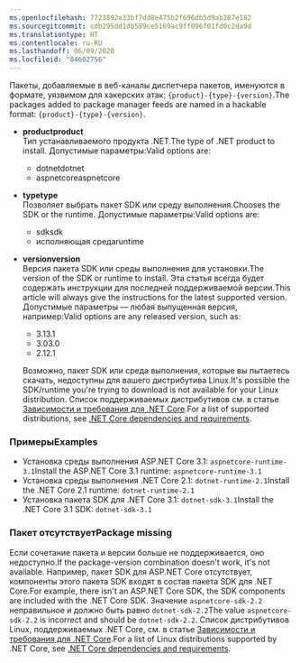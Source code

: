 ```yaml
---
ms.openlocfilehash: 7723892a33bf7dd8e475b2f696db5d9ab287e182
ms.sourcegitcommit: cdb295dd1db589ce5169ac9ff096f01fd0c2da9d
ms.translationtype: HT
ms.contentlocale: ru-RU
ms.lasthandoff: 06/09/2020
ms.locfileid: "84602756"
---
```


<span data-ttu-id="a50d4-101">Пакеты, добавляемые в веб-каналы диспетчера пакетов, именуются в формате, 	уязвимом для хакерских атак: `{product}-{type}-{version}`.</span><span class="sxs-lookup"><span data-stu-id="a50d4-101">The packages added to package manager feeds are named in a hackable format: `{product}-{type}-{version}`.</span></span>

- <span data-ttu-id="a50d4-102">**product**</span><span class="sxs-lookup"><span data-stu-id="a50d4-102">**product**</span></span>\
<span data-ttu-id="a50d4-103">Тип устанавливаемого продукта .NET.</span><span class="sxs-lookup"><span data-stu-id="a50d4-103">The type of .NET product to install.</span></span> <span data-ttu-id="a50d4-104">Допустимые параметры:</span><span class="sxs-lookup"><span data-stu-id="a50d4-104">Valid options are:</span></span>

  - <span data-ttu-id="a50d4-105">dotnet</span><span class="sxs-lookup"><span data-stu-id="a50d4-105">dotnet</span></span>
  - <span data-ttu-id="a50d4-106">aspnetcore</span><span class="sxs-lookup"><span data-stu-id="a50d4-106">aspnetcore</span></span>

- <span data-ttu-id="a50d4-107">**type**</span><span class="sxs-lookup"><span data-stu-id="a50d4-107">**type**</span></span>\
<span data-ttu-id="a50d4-108">Позволяет выбрать пакет SDK или среду выполнения.</span><span class="sxs-lookup"><span data-stu-id="a50d4-108">Chooses the SDK or the runtime.</span></span> <span data-ttu-id="a50d4-109">Допустимые параметры:</span><span class="sxs-lookup"><span data-stu-id="a50d4-109">Valid options are:</span></span>

  - <span data-ttu-id="a50d4-110">sdk</span><span class="sxs-lookup"><span data-stu-id="a50d4-110">sdk</span></span>
  - <span data-ttu-id="a50d4-111">исполняющая среда</span><span class="sxs-lookup"><span data-stu-id="a50d4-111">runtime</span></span>

- <span data-ttu-id="a50d4-112">**version**</span><span class="sxs-lookup"><span data-stu-id="a50d4-112">**version**</span></span>\
<span data-ttu-id="a50d4-113">Версия пакета SDK или среды выполнения для установки.</span><span class="sxs-lookup"><span data-stu-id="a50d4-113">The version of the SDK or runtime to install.</span></span> <span data-ttu-id="a50d4-114">Эта статья всегда будет содержать инструкции для последней поддерживаемой версии.</span><span class="sxs-lookup"><span data-stu-id="a50d4-114">This article will always give the instructions for the latest supported version.</span></span> <span data-ttu-id="a50d4-115">Допустимые параметры — любая выпущенная версия, например:</span><span class="sxs-lookup"><span data-stu-id="a50d4-115">Valid options are any released version, such as:</span></span>

  - <span data-ttu-id="a50d4-116">3.1</span><span class="sxs-lookup"><span data-stu-id="a50d4-116">3.1</span></span>
  - <span data-ttu-id="a50d4-117">3.0</span><span class="sxs-lookup"><span data-stu-id="a50d4-117">3.0</span></span>
  - <span data-ttu-id="a50d4-118">2.1</span><span class="sxs-lookup"><span data-stu-id="a50d4-118">2.1</span></span>

  <span data-ttu-id="a50d4-119">Возможно, пакет SDK или среда выполнения, которые вы пытаетесь скачать, недоступны для вашего дистрибутива Linux.</span><span class="sxs-lookup"><span data-stu-id="a50d4-119">It's possible the SDK/runtime you're trying to download is not available for your Linux distribution.</span></span> <span data-ttu-id="a50d4-120">Список поддерживаемых дистрибутивов см. в статье [Зависимости и требования для .NET Core](../linux.md).</span><span class="sxs-lookup"><span data-stu-id="a50d4-120">For a list of supported distributions, see [.NET Core dependencies and requirements](../linux.md).</span></span>

### <a name="examples"></a><span data-ttu-id="a50d4-121">Примеры</span><span class="sxs-lookup"><span data-stu-id="a50d4-121">Examples</span></span>

- <span data-ttu-id="a50d4-122">Установка среды выполнения ASP.NET Core 3.1: `aspnetcore-runtime-3.1`</span><span class="sxs-lookup"><span data-stu-id="a50d4-122">Install the ASP.NET Core 3.1 runtime: `aspnetcore-runtime-3.1`</span></span>
- <span data-ttu-id="a50d4-123">Установка среды выполнения .NET Core 2.1: `dotnet-runtime-2.1`</span><span class="sxs-lookup"><span data-stu-id="a50d4-123">Install the .NET Core 2.1 runtime: `dotnet-runtime-2.1`</span></span>
- <span data-ttu-id="a50d4-124">Установка пакета SDK для .NET Core 3.1: `dotnet-sdk-3.1`</span><span class="sxs-lookup"><span data-stu-id="a50d4-124">Install the .NET Core 3.1 SDK: `dotnet-sdk-3.1`</span></span>

### <a name="package-missing"></a><span data-ttu-id="a50d4-125">Пакет отсутствует</span><span class="sxs-lookup"><span data-stu-id="a50d4-125">Package missing</span></span>

<span data-ttu-id="a50d4-126">Если сочетание пакета и версии больше не поддерживается, оно недоступно.</span><span class="sxs-lookup"><span data-stu-id="a50d4-126">If the package-version combination doesn't work, it's not available.</span></span> <span data-ttu-id="a50d4-127">Например, пакет SDK для ASP.NET Core отсутствует, компоненты этого пакета SDK входят в состав пакета SDK для .NET Core.</span><span class="sxs-lookup"><span data-stu-id="a50d4-127">For example, there isn't an ASP.NET Core SDK, the SDK components are included with the .NET Core SDK.</span></span> <span data-ttu-id="a50d4-128">Значение `aspnetcore-sdk-2.2` неправильное и должно быть равно `dotnet-sdk-2.2`</span><span class="sxs-lookup"><span data-stu-id="a50d4-128">The value `aspnetcore-sdk-2.2` is incorrect and should be `dotnet-sdk-2.2`.</span></span> <span data-ttu-id="a50d4-129">Список дистрибутивов Linux, поддерживаемых .NET Core, см. в статье [Зависимости и требования для .NET Core](../linux.md).</span><span class="sxs-lookup"><span data-stu-id="a50d4-129">For a list of Linux distributions supported by .NET Core, see [.NET Core dependencies and requirements](../linux.md).</span></span>
